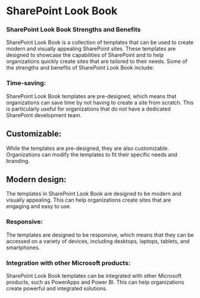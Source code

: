 # SharePoint Look Book

### SharePoint Look Book Strengths and Benefits

SharePoint Look Book is a collection of templates that can be used to create modern and visually appealing SharePoint sites. These templates are designed to showcase the capabilities of SharePoint and to help organizations quickly create sites that are tailored to their needs. Some of the strengths and benefits of SharePoint Look Book include:

### Time-saving: 
SharePoint Look Book templates are pre-designed, which means that organizations can save time by not having to create a site from scratch. This is particularly useful for organizations that do not have a dedicated SharePoint development team.

## Customizable: 
While the templates are pre-designed, they are also customizable. Organizations can modify the templates to fit their specific needs and branding.

## Modern design: 
The templates in SharePoint Look Book are designed to be modern and visually appealing. This can help organizations create sites that are engaging and easy to use.

### Responsive: 
The templates are designed to be responsive, which means that they can be accessed on a variety of devices, including desktops, laptops, tablets, and smartphones.

### Integration with other Microsoft products: 
SharePoint Look Book templates can be integrated with other Microsoft products, such as PowerApps and Power BI. This can help organizations create powerful and integrated solutions.

